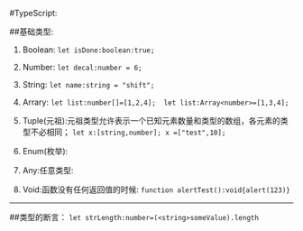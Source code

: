 #TypeScript:

##基础类型:
1. Boolean:
`let isDone:boolean:true;`
2. Number:
`let decal:number = 6;`
3. String:
`let name:string = "shift";`
4. Arrary:
`let list:number[]=[1,2,4];  let list:Array<number>=[1,3,4];`
5. Tuple(元祖):元祖类型允许表示一个已知元素数量和类型的数组，各元素的类型不必相同；
`let x:[string,number]; x =["test",10];`
6. Enum(枚举):

7. Any:任意类型:

8. Void:函数没有任何返回值的时候:
`function alertTest():void{alert(123)}`
*******
##类型的断言：
```let strLength:number=(<string>someValue).length```